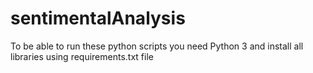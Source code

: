 # sentimentalAnalysis

To be able to run these python scripts you need Python 3 and install all libraries using requirements.txt file
